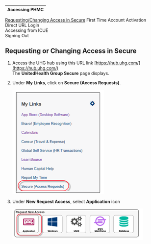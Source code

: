 

 Accessing PHMC | 
  ----------------|
  [Requesting/Changing Access in Secure](https://github.com/MichelleDelRio/phmc-userguide/edit/main/Accessing-PHMC/Request-or-Change-Access.md)
  First Time Account Activation         
  Direct URL Login                      
  Accessing from ICUE                   
  Signing Out                           

## Requesting or Changing Access in Secure

1. Access the UHG hub using this URL link [https://hub.uhg.com/](https://hub.uhg.com/) \
   The **UnitedHealth Group Secure** page displays.
   
2. Under **My Links**, click on **Secure (Access Requests)**.
    
    ![UHG page, My links](/userguide-images/uhg_page.png)
    
3. Under **New Request Access**, select **Application** icon

   ![New Request Access, Application](/userguide-images/request_application.png)


